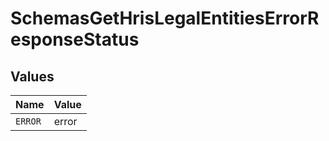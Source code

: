# SchemasGetHrisLegalEntitiesErrorResponseStatus


## Values

| Name    | Value   |
| ------- | ------- |
| `ERROR` | error   |